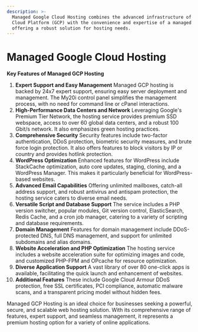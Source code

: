 ```yaml
---
description: >-
  Managed Google Cloud Hosting combines the advanced infrastructure of Google
  Cloud Platform (GCP) with the convenience and expertise of a managed service,
  offering a robust solution for hosting needs.
---
```


# Managed Google Cloud Hosting

**Key Features of Managed GCP Hosting**

1. **Expert Support and Easy Management** Managed GCP hosting is backed by 24x7 expert support, ensuring easy server deployment and management. The My20i control panel simplifies the management process, with no need for command line or cPanel interactions​​​​​​.
2. **High-Performance Data Centers and Network** Leveraging Google's Premium Tier Network, the hosting service provides premium SSD webspace, access to over 60 global data centers, and a robust 100 Gbit/s network. It also emphasizes green hosting practices​​.
3. **Comprehensive Security** Security features include two-factor authentication, DDoS protection, biometric security measures, and brute force login protection. It also offers features to block visitors by IP or country and provides hotlink protection​​​​​​.
4. **WordPress Optimization** Enhanced features for WordPress include StackCache optimization, auto core updates, staging, cloning, and a WordPress Manager. This makes it particularly beneficial for WordPress-based websites​​.
5. **Advanced Email Capabilities** Offering unlimited mailboxes, catch-all address support, and robust antivirus and antispam protection, the hosting service caters to diverse email needs​​.
6. **Versatile Script and Database Support** The service includes a PHP version switcher, popular modules, Git version control, ElasticSearch, Redis Cache, and a cron job manager, catering to a variety of scripting and database requirements​​.
7. **Domain Management** Features for domain management include DDoS-protected DNS, full DNS management, and support for unlimited subdomains and alias domains​​.
8. **Website Acceleration and PHP Optimization** The hosting service includes a website acceleration suite for optimizing images and code, and customized PHP-FPM and OPcache for resource optimization​​​​.
9. **Diverse Application Support** A vast library of over 80 one-click apps is available, facilitating the quick launch and enhancement of websites​​.
10. **Additional Features** These include Google Cloud Armour DDoS protection, free SSL certificates, PCI compliance, automatic malware scans, and a transparent pricing model without hidden fees​​​​​​​​​​.

Managed GCP Hosting is an ideal choice for businesses seeking a powerful, secure, and scalable web hosting solution. With its comprehensive range of features, expert support, and seamless management, it represents a premium hosting option for a variety of online applications.
